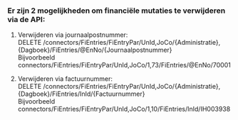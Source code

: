 ### Er zijn 2 mogelijkheden om financiële mutaties te verwijderen via de API:

1. Verwijderen via journaalpostnummer:  
DELETE /connectors/FiEntries/FiEntryPar/UnId,JoCo/{Administratie},{Dagboek}/FiEntries/@EnNo/{Journaalpostnummer}  
Bijvoorbeeld connectors/FiEntries/FiEntryPar/UnId,JoCo/1,73/FiEntries/@EnNo/70001

2. Verwijderen via factuurnummer:  
DELETE /connectors/FiEntries/FiEntryPar/UnId,JoCo/{Administratie},{Dagboek}/FiEntries/InId/{Factuurnummer}  
Bijvoorbeeld connectors/FiEntries/FiEntryPar/UnId,JoCo/1,10/FiEntries/InId/IH003938